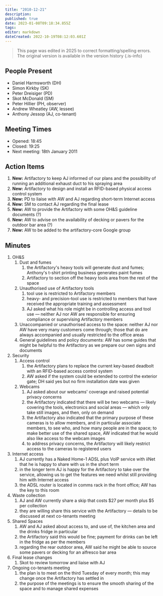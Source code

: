 ```yaml
---
title: "2010-12-21"
description: 
published: true
date: 2023-01-08T09:18:34.855Z
tags: 
editor: markdown
dateCreated: 2022-10-19T08:12:03.601Z
---
```


> This page was edited in 2025 to correct formatting/spelling errors. The original version is available in the version history
{.is-info}

## People Present

- Daniel Harmsworth (DH)
- Simon Kirkby (SK)
- Peter Dreisiger (PD)
- Skot McDonald (SM)
- Peter Hillier (PH, observer)
- Andrew Wheatley (AW, lessee)
- Anthony Jessop (AJ, co-tenant)

## Meeting Times

- Opened: 18:45
- Closed: 19:25
- Next meeting: 18th January 2011

## Action Items

1. **New:** Artifactory to keep AJ informed of our plans and the possibility of running an additional exhaust duct to his spraying area
2. **New:** Artifactory to design and install an RFID-based physical access control system
3. **New:** PD to liaise with AW and AJ regarding short-term Internet access
4. **New:** SM to contact AJ regarding the final lease
5. **New:** AW to provide the Artifactory with some OH&S guideline documents (?)
6. **New:** AW to advise on the availability of decking or pavers for the outdoor bar area (?)
7. **New:** AW to be added to the artifactory-core Google group

## Minutes

1. OH&S
    1. Dust and fumes
        1. the Artifactory's heavy tools will generate dust and fumes; Anthony's t-shirt printing business generates paint fumes
        2. Artifactory to section off the heavy tools area from the rest of the space
    2. Unauthorised use of Artifactory tools
        1. tool use is restricted to Artifactory members
        2. heavy- and precision-tool use is restricted to members that have received the appropriate training and assessment
        3. AJ asked what his role might be in controlling access and tool use — neither AJ nor AW are responsible for ensuring compliance or supervising Artifactory members
    3. Unaccompanied or unauthorised access to the space: neither AJ nor AW have very many customers come through; those that do are always accompanied and usually restricted to the office areas
    4. General guidelines and policy documents: AW has some guides that might be helpful to the Artifactory as we prepare our own signs and documents
2. Security
    1. Access control
        1. the Artifactory plans to replace the current key-based deadbolt with an RFID-based access control system
        2. AW asked if the system could be extended to control the exterior gate; DH said yes but no firm installation date was given
    2. Webcams
        1. AJ asked about our webcams' coverage and raised potential privacy concerns
        2. the Artifactory indicated that there will be two webcams — likely covering the tools, electronics and social areas — which only take still images, and then, only on demand
        3. the Artifactory also indicated that the primary purpose of these cameras is to allow members, and in particular associate members, to see who, and how many people are in the space; to make better use of the shared space, AW indicated that he would also like access to the webcam images
        4. to address privacy concerns, the Artifactory will likely restrict access to the cameras to registered users
3. Internet access
    1. AJ currently has a Naked Home-1 ADSL plus VoIP service with iiNet that he is happy to share with us in the short term
    2. in the longer term AJ is happy for the Artifactory to take over the service, allowing us to get the features we need whilst still providing him with Internet access
    3. the ADSL router is located in comms rack in the front office; AW has the key to this room
4. Waste collection
    1. AJ and AW currently share a skip that costs \$27 per month plus \$5 per collection
    2. they are willing share this service with the Artifactory — details to be discussed at next co-tenants meeting
5. Shared Spaces
    1. AW and AJ asked about access to, and use of, the kitchen area and the drinks fridge in particular
    2. the Artifactory said this would be fine; payment for drinks can be left in the fridge as per the members
    3. regarding the rear outdoor area, AW said he might be able to source some pavers or decking for an alfresco bar area
6. Final lease changes
    1. Skot to review tomorrow and liaise with AJ
7. Ongoing co-tenants meeting
    1. the plan is to meet on the third Tuesday of every month; this may change once the Artifactory has settled in
    2. the purpose of the meetings is to ensure the smooth sharing of the space and to manage shared expenses
